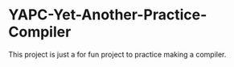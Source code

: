 # YAPC-Yet-Another-Practice-Compiler
This project is just a for fun project to practice making a compiler.
